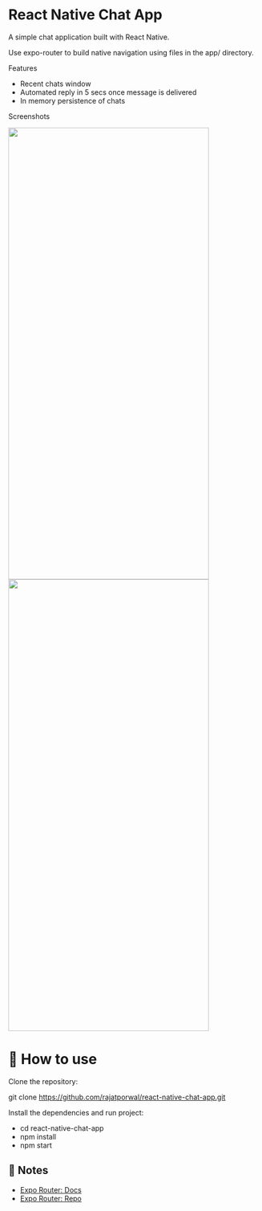 # React Native Chat App
A simple chat application built with React Native.

Use expo-router to build native navigation using files in the app/ directory.

Features

- Recent chats window
- Automated reply in 5 secs once message is delivered
- In memory persistence of chats

Screenshots

<img src="https://github.com/rajatporwal/react-native-chat-app/assets/26079292/c3a4ef60-7da7-4082-bca4-6cc9d608de18" width="400" height="900" />

<img src="https://github.com/rajatporwal/react-native-chat-app/assets/26079292/629ea19b-4944-42c9-abd9-75d7771aead8" width="400" height="900" />


# 🚀 How to use

Clone the repository:

git clone https://github.com/rajatporwal/react-native-chat-app.git

Install the dependencies and run project:

- cd react-native-chat-app
- npm install
- npm start

## 📝 Notes

- [Expo Router: Docs](https://expo.github.io/router)
- [Expo Router: Repo](https://github.com/expo/router)
